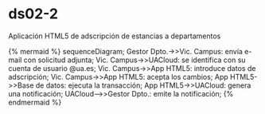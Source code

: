 # ds02-2

Aplicación HTML5 de adscripción de estancias a departamentos

{% mermaid %}
sequenceDiagram;
  Gestor Dpto.->>Vic. Campus: envía e-mail con solicitud adjunta;
  Vic. Campus->>UACloud: se identifica con su cuenta de usuario @ua.es;
  Vic. Campus->>App HTML5: introduce datos de adscripción;
  Vic. Campus->>App HTML5: acepta los cambios;
  App HTML5->>Base de datos: ejecuta la transacción;
  App HTML5->>UACloud: genera una notificación;
  UACloud-->>Gestor Dpto.: emite la notificación;
{% endmermaid %}
